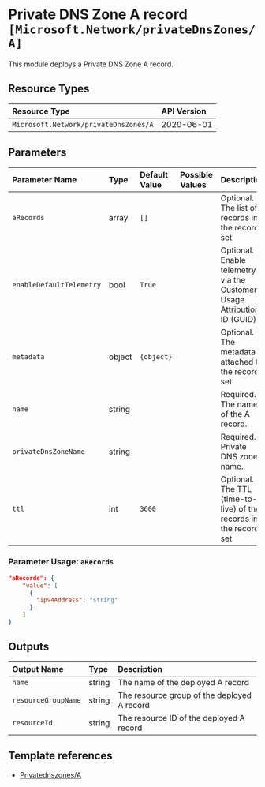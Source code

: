 # Private DNS Zone A record `[Microsoft.Network/privateDnsZones/A]`

This module deploys a Private DNS Zone A record.

## Resource Types

| Resource Type | API Version |
| :-- | :-- |
| `Microsoft.Network/privateDnsZones/A` | 2020-06-01 |

## Parameters

| Parameter Name | Type | Default Value | Possible Values | Description |
| :-- | :-- | :-- | :-- | :-- |
| `aRecords` | array | `[]` |  | Optional. The list of A records in the record set. |
| `enableDefaultTelemetry` | bool | `True` |  | Optional. Enable telemetry via the Customer Usage Attribution ID (GUID). |
| `metadata` | object | `{object}` |  | Optional. The metadata attached to the record set. |
| `name` | string |  |  | Required. The name of the A record. |
| `privateDnsZoneName` | string |  |  | Required. Private DNS zone name. |
| `ttl` | int | `3600` |  | Optional. The TTL (time-to-live) of the records in the record set. |

### Parameter Usage: `aRecords`

```json
"aRecords": {
    "value": [
      {
        "ipv4Address": "string"
      }
    ]
}
```

## Outputs

| Output Name | Type | Description |
| :-- | :-- | :-- |
| `name` | string | The name of the deployed A record |
| `resourceGroupName` | string | The resource group of the deployed A record |
| `resourceId` | string | The resource ID of the deployed A record |

## Template references

- [Privatednszones/A](https://docs.microsoft.com/en-us/azure/templates/Microsoft.Network/2020-06-01/privateDnsZones/A)

